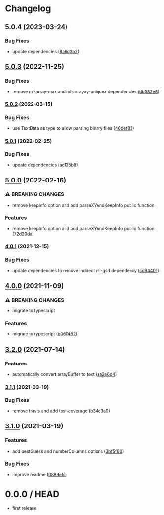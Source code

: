 # Changelog

## [5.0.4](https://github.com/cheminfo/xy-parser/compare/v5.0.3...v5.0.4) (2023-03-24)


### Bug Fixes

* update dependencies ([8a6d3b2](https://github.com/cheminfo/xy-parser/commit/8a6d3b2985ed560b335889a866a0a1557c1464a8))

## [5.0.3](https://github.com/cheminfo/xy-parser/compare/v5.0.2...v5.0.3) (2022-11-25)


### Bug Fixes

* remove ml-array-max and ml-arrayxy-uniquex dependencies ([db582e8](https://github.com/cheminfo/xy-parser/commit/db582e8115f4aae967e286180e1e6db4a80d8b19))

### [5.0.2](https://github.com/cheminfo/xy-parser/compare/v5.0.1...v5.0.2) (2022-03-15)


### Bug Fixes

* use TextData as type to allow parsing binary files ([46def82](https://github.com/cheminfo/xy-parser/commit/46def82599f3dc48530d737830ecaab4e52496d8))

### [5.0.1](https://www.github.com/cheminfo/xy-parser/compare/v5.0.0...v5.0.1) (2022-02-25)


### Bug Fixes

* update dependencies ([ac135b8](https://www.github.com/cheminfo/xy-parser/commit/ac135b825c85fda808769506f4571eb82bff4760))

## [5.0.0](https://www.github.com/cheminfo/xy-parser/compare/v4.0.1...v5.0.0) (2022-02-16)


### ⚠ BREAKING CHANGES

* remove keepInfo option and add parseXYAndKeepInfo public function

### Features

* remove keepInfo option and add parseXYAndKeepInfo public function ([72d20da](https://www.github.com/cheminfo/xy-parser/commit/72d20da3fd30ece0978184c4c036b39b3c878fe5))

### [4.0.1](https://www.github.com/cheminfo/xy-parser/compare/v4.0.0...v4.0.1) (2021-12-15)


### Bug Fixes

* update dependencies to remove indirect ml-gsd dependency ([cd94401](https://www.github.com/cheminfo/xy-parser/commit/cd944016a0c5c8370de16217d35296f24fab31f7))

## [4.0.0](https://www.github.com/cheminfo/xy-parser/compare/v3.2.0...v4.0.0) (2021-11-09)


### ⚠ BREAKING CHANGES

* migrate to typescript

### Features

* migrate to typescript ([b067462](https://www.github.com/cheminfo/xy-parser/commit/b067462c1006045b7ec4fa9eed089ef3dcabeb1b))

## [3.2.0](https://www.github.com/cheminfo/xy-parser/compare/v3.1.1...v3.2.0) (2021-07-14)


### Features

* automatically convert arrayBuffer to text ([aa2e6d4](https://www.github.com/cheminfo/xy-parser/commit/aa2e6d41f16360240cda56e5ef15a5b735a2f9ef))

### [3.1.1](https://www.github.com/cheminfo/xy-parser/compare/v3.1.0...v3.1.1) (2021-03-19)


### Bug Fixes

* remove travis and add test-coverage ([b34e3a9](https://www.github.com/cheminfo/xy-parser/commit/b34e3a9b1dc2994dea3a53d9127040f5d1baecf6))

## [3.1.0](https://github.com/cheminfo/xy-parser/compare/v3.0.0...v3.1.0) (2021-03-19)


### Features

* add bestGuess and numberColumns options ([3bf5f86](https://github.com/cheminfo/xy-parser/commit/3bf5f8687d67b5c34921a11f184214d056ba4383))


### Bug Fixes

* improve readme ([0889efc](https://github.com/cheminfo/xy-parser/commit/0889efce4a4ef27ab58bd685442066a9fe8ef449))

0.0.0 / HEAD
============

* first release
